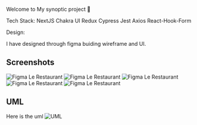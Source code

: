 Welcome to My synoptic project :wave:

Tech Stack:
NextJS
Chakra UI
Redux
Cypress
Jest
Axios
React-Hook-Form

Design:

I have designed through figma buiding wireframe and UI.

## Screenshots

![Figma Le Restaurant](http://localhost:3000/assets/13.png)
![Figma Le Restaurant](http://localhost:3000/assets/14.png)
![Figma Le Restaurant](http://localhost:3000/assets/15.png)
![Figma Le Restaurant](http://localhost:3000/assets/16.png)
![Figma Le Restaurant](http://localhost:3000/assets/17.png)

## UML

Here is the uml
![UML](http://localhost:3000/assets/17.png)
